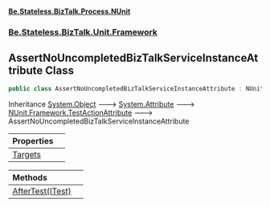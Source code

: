 #### [Be.Stateless.BizTalk.Process.NUnit](README.md 'README')
### [Be.Stateless.BizTalk.Unit.Framework](Be.Stateless.BizTalk.Unit.Framework.md 'Be.Stateless.BizTalk.Unit.Framework')

## AssertNoUncompletedBizTalkServiceInstanceAttribute Class

```csharp
public class AssertNoUncompletedBizTalkServiceInstanceAttribute : NUnit.Framework.TestActionAttribute
```

Inheritance [System.Object](https://docs.microsoft.com/en-us/dotnet/api/System.Object 'System.Object') &#129106; [System.Attribute](https://docs.microsoft.com/en-us/dotnet/api/System.Attribute 'System.Attribute') &#129106; [NUnit.Framework.TestActionAttribute](https://docs.microsoft.com/en-us/dotnet/api/NUnit.Framework.TestActionAttribute 'NUnit.Framework.TestActionAttribute') &#129106; AssertNoUncompletedBizTalkServiceInstanceAttribute

| Properties | |
| :--- | :--- |
| [Targets](AssertNoUncompletedBizTalkServiceInstanceAttribute.Targets.md 'Be.Stateless.BizTalk.Unit.Framework.AssertNoUncompletedBizTalkServiceInstanceAttribute.Targets') | |

| Methods | |
| :--- | :--- |
| [AfterTest(ITest)](AssertNoUncompletedBizTalkServiceInstanceAttribute.AfterTest(ITest).md 'Be.Stateless.BizTalk.Unit.Framework.AssertNoUncompletedBizTalkServiceInstanceAttribute.AfterTest(NUnit.Framework.Interfaces.ITest)') | |
